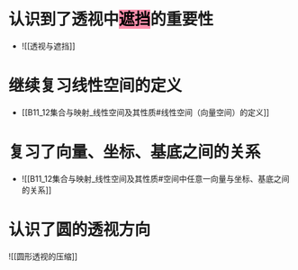 # 认识到了透视中<mark style="background: #FF5582A6;">遮挡</mark>的重要性
- ![[透视与遮挡]]
# 继续复习线性空间的定义
- [[B11_12集合与映射_线性空间及其性质#线性空间（向量空间）的定义]]

# 复习了向量、坐标、基底之间的关系

- ![[B11_12集合与映射_线性空间及其性质#空间中任意一向量与坐标、基底之间的关系]]

# 认识了圆的透视方向

![[圆形透视的压缩]]